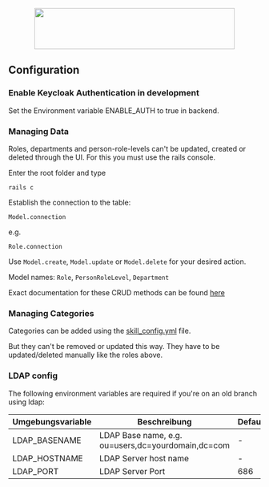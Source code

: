 <p align="center">
  <a href="https://github.com/puzzle/skills">
    <img src="https://skills.puzzle.ch/logo.svg"  width="400" height="82">
  </a>
</p>


## Configuration

### Enable Keycloak Authentication in development

Set the Environment variable ENABLE_AUTH to true in backend.

### Managing Data

Roles, departments and person-role-levels can't be updated, created or deleted through the UI. For this you must use the rails console.

Enter the root folder and type
```shell
rails c
```
Establish the connection to the table:
```shell
Model.connection
```
e.g.
```shell
Role.connection
```
Use `Model.create`, `Model.update` or `Model.delete` for your desired action.

Model names: `Role`, `PersonRoleLevel`, `Department`

Exact documentation for these CRUD methods can be found [here](https://guides.rubyonrails.org/active_record_basics.html#crud-reading-and-writing-data)

### Managing Categories

Categories can be added using the [skill_config.yml](https://github.com/puzzle/skills/blob/master/config/settings.yml) file.

But they can't be removed or updated this way. They have to be updated/deleted manually like the roles above.

### LDAP config

The following environment variables are required if you're on an old branch using ldap:

| Umgebungsvariable | Beschreibung                                       | Default |
| ----------------- | -------------------------------------------------- | ------- |
| LDAP_BASENAME     | LDAP Base name, e.g. ou=users,dc=yourdomain,dc=com | -       |
| LDAP_HOSTNAME     | LDAP Server host name                              | -       |
| LDAP_PORT         | LDAP Server Port                                   | 686     |

